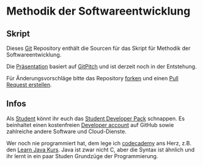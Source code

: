 # Methodik der Softwareentwicklung

## Skript

Dieses [Git](https://de.wikipedia.org/wiki/Git) Repository enthält die Sourcen für das Skript für Methodik der Softwareentwicklung.

Die [Präsentation](https://gitpitch.com/mwiesen/methodik-der-softwareentwicklung) basiert auf [GitPitch](https://gitpitch.com/) und ist derzeit noch in der Entstehung.

Für Änderungsvorschläge bitte das Repository [forken](https://guides.github.com/activities/forking/) und einen [Pull Request erstellen](https://help.github.com/articles/creating-a-pull-request-from-a-fork/#).

## Infos

Als [Student](https://education.github.com/) könnt ihr euch das [Student Developer Pack](https://education.github.com/pack) schnappen. Es beinhaltet einen kostenfreien [Developer account](https://github.com/pricing/developer) auf GitHub sowie zahlreiche andere Software und Cloud-Dienste.

Wer noch nie programmiert hat, dem lege ich  [codecademy](https://www.codecademy.com) ans Herz, z.B. den [Learn Java Kurs](https://www.codecademy.com/learn/learn-java). Java ist zwar nicht C, aber die Syntax ist ähnlich und ihr lernt in ein paar Studen Grundzüge der Programmierung.
